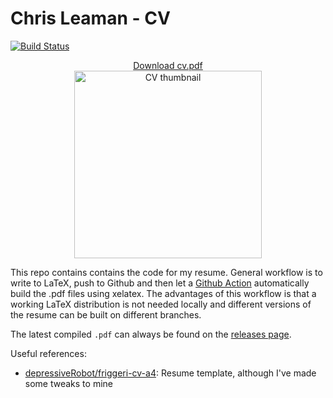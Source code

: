 # Chris Leaman - CV

[![Build Status](https://github.com/chrisleaman/cv/actions/workflows/texlive.yaml/badge.svg?event=push)](https://github.com/chrisleaman/cv/actions/workflows/texlive.yaml)

<p align="center">
  <a href="https://github.com/chrisleaman/cv/releases/latest/download/cv.pdf">Download cv.pdf</a><br>
  <a href="https://github.com/chrisleaman/cv/releases/latest/download/cv.pdf">
  <img src="https://github.com/chrisleaman/cv/releases/latest/download/cv_thumbnail.png"
       alt="CV thumbnail" width="300"/>
  </a>
</p>

This repo contains contains the code for my resume. General workflow is to write to LaTeX, push to Github and then let a [Github Action](https://github.com/chrisleaman/cv/actions/workflows/texlive.yaml) automatically build the .pdf files using xelatex. The advantages of this workflow is that a working LaTeX distribution is not needed locally and different versions of the resume can be built on different branches.

The latest compiled `.pdf` can always be found on the [releases page](https://github.com/chrisleaman/cv/releases).

Useful references:
  - [depressiveRobot/friggeri-cv-a4](https://github.com/depressiveRobot/friggeri-cv-a4): Resume template, although I've made some tweaks to mine
